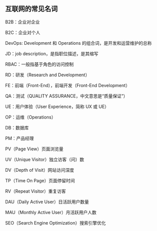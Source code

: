 ## 互联网的常见名词

B2B：企业对企业

B2C：企业对个人

DevOps: Development 和 Operations 的组合词，是开发和运营维护的总称

JD：job description，是指职位描述，是其缩写

RBAC：一般指基于角色的访问控制

RD：研发（Research and Development）

FE：前端（Front-End），前端开发（Front-End Development）

QA：测试（QUALITY ASSURANCE，中文意思是“质量保证”）

UE：用户体验（User Experience，简称 UX 或 UE）

OP：运维（Operations）

DB：数据库

PM：产品经理

PV（Page View）页面浏览量

UV（Unique Visitor）独立访客（问）数

DV（Depth of Visit）网站访问深度

TP（Time On Page）页面停留时间

RV（Repeat Visitor）重复访客

DAU（Daily Active User）日活跃用户数量

MAU（Monthly Active User）月活跃用户人数

SEO（Search Engine Optimization）搜索引擎优化

